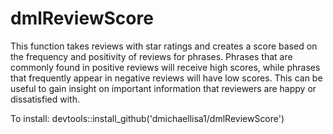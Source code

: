 # dmlReviewScore
This function takes reviews with star ratings and creates a score based on the frequency and positivity of reviews for phrases. Phrases that are commonly found in positive reviews will receive high scores, while phrases that frequently appear in negative reviews will have low scores. This can be useful to gain insight on important information that reviewers are happy or dissatisfied with.


To install:
devtools::install_github('dmichaellisa1/dmlReviewScore')
